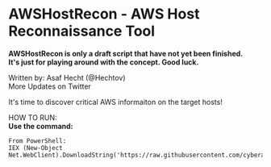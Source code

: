# AWSHostRecon - AWS Host Reconnaissance Tool         

**AWSHostRecon is only a draft script that have not yet been finished.**  
**It's just for playing around with the concept. Good luck.**  

Written by: Asaf Hecht (@Hechtov)               
More Updates on Twitter                    

It's time to discover critical AWS informaiton on the target hosts!

HOW TO RUN:  
**Use the command:**
```
From PowerShell:  
IEX (New-Object Net.WebClient).DownloadString('https://raw.githubusercontent.com/cyberark/SkyArk/master/AWSHostRecon/AWSHostRecon.ps1')
```
